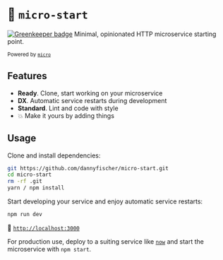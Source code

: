 
# 🚦 `micro-start`

[![Greenkeeper badge](https://badges.greenkeeper.io/dannyfischer/micro-start.svg)](https://greenkeeper.io/)
Minimal, opinionated HTTP microservice starting point.

<small>Powered by [`micro`](https://github.com/zeit/micro)</small>


## Features

* **Ready**. Clone, start working on your microservice
* **DX**. Automatic service restarts during development
* **Standard**. Lint and code with style
* 💥 Make it yours by adding things


## Usage

Clone and install dependencies:

```bash
git https://github.com/dannyfischer/micro-start.git
cd micro-start
rm -rf .git
yarn / npm install
```


Start developing your service and enjoy automatic service restarts:

```bash
npm run dev
```

🚀 [`http://localhost:3000`](http://localhost:3000)


For production use, deploy to a suiting service like [`now`](https://zeit.co/now) and start the microservice with `npm start`.
